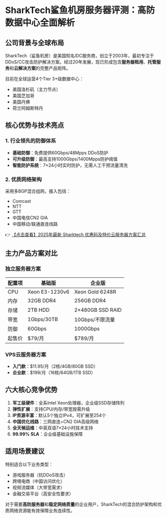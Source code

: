 # SharkTech鲨鱼机房服务器评测：高防数据中心全面解析

## 公司背景与全球布局
SharkTech（鲨鱼机房）是美国知名IDC服务商，创立于2003年，最初专注于DDoS/CC攻击防护解决方案。经过20年发展，现已形成包含**服务器租用**、**托管服务**和**云解决方案**的完整产品矩阵。

目前在全球运营4个Tier 3+级数据中心：
- 美国洛杉矶（主力节点）
- 美国芝加哥
- 美国丹佛
- 荷兰阿姆斯特丹

## 核心优势与技术亮点

### 1. 行业领先的防御体系
- **基础防御**：免费提供60Gbps/48Mpps DDoS防护
- **可升级防御**：最高支持1000Gbps/1400Mpps防护阈值
- **智能防护系统**：7×24小时实时防护，无需人工干预流量清洗

### 2. 优质网络架构
采用多BGP混合组网，接入包括：
- Comcast
- NTT
- GTT
- 中国电信CN2 GIA
- 中国移动/联通直连线路

👉 [【点击查看】2025年最新 Sharktech 优惠码及特价云服务器方案汇总](https://bit.ly/Sharktech)

## 主力产品方案对比

### 独立服务器方案
| 配置项       | 基础版           | 企业版           |
|--------------|------------------|------------------|
| CPU          | Xeon E3-1230v6   | Xeon Gold 6248R  |
| 内存         | 32GB DDR4        | 256GB DDR4       |
| 存储         | 2TB HDD          | 2×480GB SSD RAID |
| 带宽         | 1Gbps/30TB       | 10Gbps/不限流量  |
| 防御         | 60Gbps           | 1000Gbps         |
| 起售价       | $79/月           | $789/月          |

### VPS云服务器方案
- **入门款**：$11.95/月（2核/4GB/80GB SSD）
- **企业款**：$199/月（16核/64GB/1TB SSD）

## 六大核心竞争优势
1. **军工级硬件**：全系Intel Xeon处理器，企业级SSD存储阵列
2. **弹性扩展**：支持CPU/内存/带宽按需升级
3. **IP资源丰富**：默认5个独立IPv4，可扩展至254个
4. **中国优化线路**：三网直连+CN2 GIA高级网络
5. **全天候运维**：中英双语7×24小时技术支持
6. **99.99% SLA**：企业级基础设施保障

## 适用场景建议
特别适合以下业务类型：
- 游戏服务器（抗DDoS攻击）
- 跨境电商（中国访问优化）
- 视频流媒体（大带宽需求）
- 金融交易平台（高安全性要求）

对于需要**高防服务器**和**稳定网络质量**的企业用户，SharkTech的混合防护架构和优质网络资源能有效保障业务连续性。